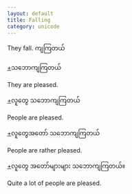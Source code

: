 ```yaml
---
layout: default
title: Falling
category: unicode
---
```


<p>They fall. <span class='mm3'>ကျကြတယ်</span></p>

<p class='hide-trigger'><a href="#">+</a><span class='mm3'>သဘောကျကြတယ်</span></p>
<p class='hide-this'>They are pleased.</p>

<p class='hide-trigger'><a href="#">+</a><span class='mm3'>လူတွေ သဘောကျကြတယ်</span></p>
<p class='hide-this'>People are pleased.</p>

<p class='hide-trigger'><a href="#">+</a><span class='mm3'>လူတွေအတော် သဘောကျကြတယ်</span></p>
<p class='hide-this'>People are rather pleased.</p>

<p class='hide-trigger'><a href="#">+</a><span class='mm3'>လူတွေ အတော်များများ သဘောကျကြတယ်။</span></p>
<p class='hide-this'>Quite a lot of people are pleased.</p>

